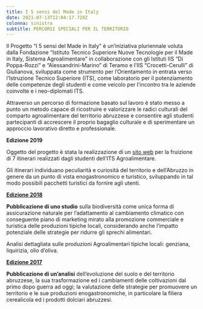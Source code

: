 ```yaml
---
title: I 5 sensi del Made in Italy
date: 2021-07-13T12:04:17.728Z
colonna: sinistra
subtitle: PERCORSI SPECIALI PER IL TERRITORIO
---
```

Il Progetto “I 5 sensi del Made in Italy” è un’iniziativa pluriennale voluta dalla Fondazione “Istituto Tecnico Superiore Nuove Tecnologie per il Made in Italy, Sistema Agroalimentare” in collaborazione con gli Istituti IIS “Di Poppa-Rozzi” e “Alessandrini-Marino” di Teramo e l’IIS “Crocetti-Cerulli” di Giulianova, sviluppata come strumento per l’Orientamento in entrata verso l’Istruzione Tecnico Superiore (ITS), come laboratorio per il potenziamento delle competenze degli studenti e come veicolo per l’incontro tra le aziende coinvolte e i neo-diplomati ITS.

Attraverso un percorso di formazione basato sul lavoro è stato messo a punto un metodo capace di ricostruire e valorizzare le radici culturali del comparto agroalimentare del territorio abruzzese e consentire agli studenti partecipanti di accrescere il proprio bagaglio culturale e di sperimentare un approccio lavorativo diretto e professionale.

**Edizione 2019**

Oggetto del progetto è stata la realizzazione di un [sito web](www.i5sensi.net) per la fruizione di 7 itinerari realizzati dagli studenti dell’ITS Agroalimentare.

Gli itinerari individuano peculiarità e curiosità del territorio e dell’Abruzzo in genere da un punto di vista enogastronomico e turistico, sviluppando in tal modo possibili pacchetti turistici da fornire agli utenti.

**[Edizione 2018](</I_5_sensi_edizione 2018.pdf>)**

**Pubblicazione di uno studio** sulla biodiversità come unica forma di assicurazione naturale per l’adattamento al cambiamento climatico con conseguente piano di marketing mirato alla promozione commerciale e turistica delle produzioni tipiche locali, considerando anche l’impatto potenziale delle strategie per ridurre gli sprechi alimentari.

Analisi dettagliata sulle produzioni Agroalimentari tipiche locali: genziana, liquirizia, olio d’oliva.

**[Edizione 2017](</I_5_sensi_edizione 2017.pdf>)**

**Pubblicazione di un’analisi** dell’evoluzione del suolo e del territorio abruzzese, la sua trasformazione ed i cambiamenti delle coltivazioni dal primo dopo guerra ad oggi; la valutazione delle strategie per promuovere un territorio e le sue produzioni enogastronomiche, in particolare la filiera cerealicola ed i prodotti dolciari abruzzesi.
